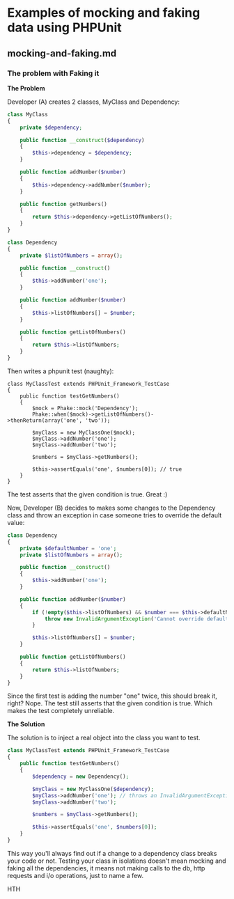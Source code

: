 # Examples of mocking and faking data using PHPUnit

## mocking-and-faking.md

### The problem with Faking it

**The Problem**

Developer (A) creates 2 classes, MyClass and Dependency:

```php
class MyClass
{
    private $dependency;

    public function __construct($dependency)
    {
        $this->dependency = $dependency;
    }

    public function addNumber($number)
    {
        $this->dependency->addNumber($number);
    }

    public function getNumbers()
    {
        return $this->dependency->getListOfNumbers();
    }
}

class Dependency
{
    private $listOfNumbers = array();

    public function __construct()
    {
        $this->addNumber('one');
    }

    public function addNumber($number)
    {
        $this->listOfNumbers[] = $number;
    }

    public function getListOfNumbers()
    {
        return $this->listOfNumbers;
    }
}
```

Then writes a phpunit test (naughty):

```
class MyClassTest extends PHPUnit_Framework_TestCase
{
    public function testGetNumbers()
    {
        $mock = Phake::mock('Dependency');
        Phake::when($mock)->getListOfNumbers()->thenReturn(array('one', 'two'));

        $myClass = new MyClassOne($mock);
        $myClass->addNumber('one');
        $myClass->addNumber('two');

        $numbers = $myClass->getNumbers();

        $this->assertEquals('one', $numbers[0]); // true
    }
}
```

The test asserts that the given condition is true. Great :)

Now, Developer (B) decides to makes some changes to the Dependency class and throw an exception in case someone tries to override the default value:

```php
class Dependency
{
    private $defaultNumber = 'one';
    private $listOfNumbers = array();

    public function __construct()
    {
        $this->addNumber('one');
    }

    public function addNumber($number)
    {
        if (!empty($this->listOfNumbers) && $number === $this->defaultNumber) {
            throw new InvalidArgumentException('Cannot override default number: ' . $this->defaultNumber);
        }

        $this->listOfNumbers[] = $number;
    }

    public function getListOfNumbers()
    {
        return $this->listOfNumbers;
    }
}
```

Since the first test is adding the number "one" twice, this should break it, right? Nope. The test still asserts that the given condition is true. Which makes the test completely unreliable. 

**The Solution**

The solution is to inject a real object into the class you want to test.

```php
class MyClassTest extends PHPUnit_Framework_TestCase
{
    public function testGetNumbers()
    {
        $dependency = new Dependency();

        $myClass = new MyClassOne($dependency);
        $myClass->addNumber('one'); // throws an InvalidArgumentException
        $myClass->addNumber('two');

        $numbers = $myClass->getNumbers();

        $this->assertEquals('one', $numbers[0]);
    }
}
```

This way you'll always find out if a change to a dependency class breaks your code or not. Testing your class in isolations doesn't mean mocking and faking all the dependencies, it means not making calls to the db, http requests and i/o operations, just to name a few. 

HTH



